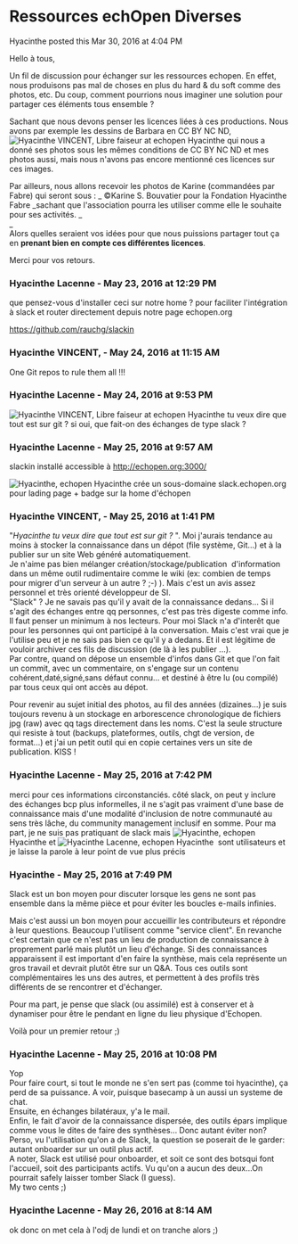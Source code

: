 #  Ressources echOpen Diverses

Hyacinthe posted this Mar 30, 2016 at 4:04 PM

Hello à tous,  
  
Un fil de discussion pour échanger sur les ressources echopen. En effet, nous
produisons pas mal de choses en plus du hard &amp; du soft comme des photos,
etc. Du coup, comment pourrions nous imaginer une solution pour partager ces
éléments tous ensemble ?  
  
Sachant que nous devons penser les licences liées à ces productions. Nous
avons par exemple les dessins de Barbara en CC BY NC ND,  ![Hyacinthe VINCENT,
Libre faiseur at echopen](./../../zz_assets/images/avatars/1275581.png) Hyacinthe
qui nous a donné ses photos sous les mêmes conditions de CC BY NC ND et mes
photos aussi, mais nous n'avons pas encore mentionné ces licences sur ces
images.  
  
Par ailleurs, nous allons recevoir les photos de Karine (commandées par Fabre)
qui seront sous : _ ©Karine S. Bouvatier pour la Fondation Hyacinthe Fabre
_sachant que l'association pourra les utiliser comme elle le souhaite pour ses
activités. _  
_  
Alors quelles seraient vos idées pour que nous puissions partager tout ça en
**prenant bien en compte ces différentes licences**.  
  
Merci pour vos retours.

### **Hyacinthe Lacenne** - May 23, 2016 at 12:29 PM

que pensez-vous d'installer ceci sur notre home ? pour faciliter l'intégration
à slack et router directement depuis notre page echopen.org  
  
<https://github.com/rauchg/slackin>

### **Hyacinthe VINCENT,** - May 24, 2016 at 11:15 AM

One Git repos to rule them all !!!

### **Hyacinthe Lacenne** - May 24, 2016 at 9:53 PM

![Hyacinthe VINCENT, Libre faiseur at
echopen](./../../zz_assets/images/avatars/1275581.png) Hyacinthe  tu veux dire
que tout est sur git ? si oui, que fait-on des échanges de type slack ?

### **Hyacinthe Lacenne** - May 25, 2016 at 9:57 AM

slackin installé accessible à <http://echopen.org:3000/>  
  
![Hyacinthe, echopen](./../../zz_assets/images/avatars/791737.png) Hyacinthe  crée
un sous-domaine slack.echopen.org pour lading page + badge sur la home
d'échopen

### **Hyacinthe VINCENT,** - May 25, 2016 at 1:41 PM

"_Hyacinthe tu veux dire que tout est sur git ?_ ". Moi j'aurais tendance au
moins à stocker la connaissance dans un dépot (file système, Git...) et à la
publier sur un site Web généré automatiquement.  
Je n'aime pas bien mélanger création/stockage/publication  d'information dans
un même outil rudimentaire comme le wiki (ex: combien de temps pour migrer
d'un serveur à un autre ? ;-) ). Mais c'est un avis assez personnel et très
orienté développeur de SI.  
"Slack" ? Je ne savais pas qu'il y avait de la connaissance dedans... Si il
s'agit des échanges entre qq personnes, c'est pas très digeste comme info. Il
faut penser un minimum à nos lecteurs. Pour moi Slack n'a d'interêt que pour
les personnes qui ont participé à la conversation. Mais c'est vrai que je
l'utilise peu et je ne sais pas bien ce qu'il y a dedans. Et il est légitime
de vouloir archiver ces fils de discussion (de là à les publier ...).  
Par contre, quand on dépose un ensemble d'infos dans Git et que l'on fait un
commit, avec un commentaire, on s'engage sur un contenu
cohérent,daté,signé,sans défaut connu... et destiné à être lu (ou compilé) par
tous ceux qui ont accès au dépot.  
  
Pour revenir au sujet initial des photos, au fil des années (dizaines...) je
suis toujours revenu à un stockage en arborescence chronologique de fichiers
jpg (raw) avec qq tags directement dans les noms. C'est la seule structure qui
resiste à tout (backups, plateformes, outils, chgt de version, de format...)
et j'ai un petit outil qui en copie certaines vers un site de publication.
KISS !

### **Hyacinthe Lacenne** - May 25, 2016 at 7:42 PM

merci pour ces informations circonstanciés. côté slack, on peut y inclure des
échanges bcp plus informelles, il ne s'agit pas vraiment d'une base de
connaissance mais d'une modalité d'inclusion de notre communauté au sens très
lâche, du community management inclusif en somme. Pour ma part, je ne suis pas
pratiquant de slack mais  ![Hyacinthe,
echopen](./../../zz_assets/images/avatars/791737.png) Hyacinthe  et  ![Hyacinthe
Lacenne, echopen](./../../zz_assets/images/avatars/2157822.png) Hyacinthe  sont
utilisateurs et je laisse la parole à leur point de vue plus précis

### **Hyacinthe** - May 25, 2016 at 7:49 PM

Slack est un bon moyen pour discuter lorsque les gens ne sont pas ensemble
dans la même pièce et pour éviter les boucles e-mails infinies.  
  
Mais c'est aussi un bon moyen pour accueillir les contributeurs et répondre à
leur questions. Beaucoup l'utilisent comme "service client". En revanche c'est
certain que ce n'est pas un lieu de production de connaissance à proprement
parlé mais plutôt un lieu d'échange. Si des connaissances apparaissent il est
important d'en faire la synthèse, mais cela représente un gros travail et
devrait plutôt être sur un Q&amp;A. Tous ces outils sont complémentaires les
uns des autres, et permettent à des profils très différents de se rencontrer
et d'échanger.  
  
Pour ma part, je pense que slack (ou assimilé) est à conserver et à dynamiser
pour être le pendant en ligne du lieu physique d'Echopen.  
  
Voilà pour un premier retour ;)

### **Hyacinthe Lacenne** - May 25, 2016 at 10:08 PM

Yop  
Pour faire court, si tout le monde ne s'en sert pas (comme toi hyacinthe), ça perd
de sa puissance. A voir, puisque basecamp à un aussi un systeme de chat.  
Ensuite, en échanges bilatéraux, y'a le mail.  
Enfin, le fait d'avoir de la connaissance dispersée, des outils épars implique
comme vous le dites de faire des synthèses... Donc autant éviter non?  
Perso, vu l'utilisation qu'on a de Slack, la question se poserait de le
garder: autant onboarder sur un outil plus actif.  
A noter, Slack est utilisé pour onboarder, et soit ce sont des botsqui font
l'accueil, soit des participants actifs. Vu qu'on a aucun des deux...On
pourrait safely laisser tomber Slack (I guess).  
My two cents ;)

### **Hyacinthe Lacenne** - May 26, 2016 at 8:14 AM

ok donc on met cela à l'odj de lundi et on tranche alors ;)

